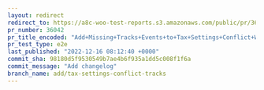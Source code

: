 ```yaml
---
layout: redirect
redirect_to: https://a8c-woo-test-reports.s3.amazonaws.com/public/pr/36042/e2e/index.html
pr_number: 36042
pr_title_encoded: "Add+Missing+Tracks+Events+to+Tax+Settings+Conflict+Warning"
pr_test_type: e2e
last_published: "2022-12-16 08:12:40 +0000"
commit_sha: 98180d5f9530549b7ae4b6f935a1dd5c008f1f6a
commit_message: "Add changelog"
branch_name: add/tax-settings-conflict-tracks
---
```

